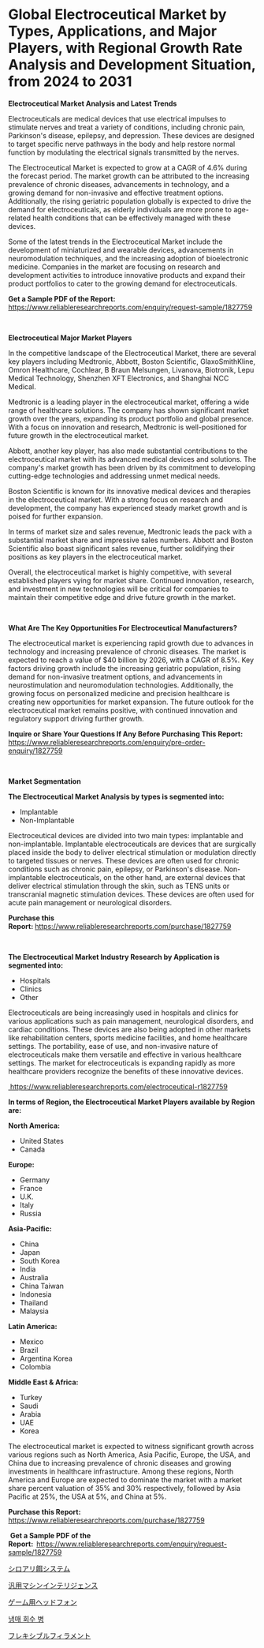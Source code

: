 <p><h1>Global Electroceutical Market by Types, Applications, and Major Players, with Regional Growth Rate Analysis and Development Situation, from 2024 to 2031</h1></p><p><strong>Electroceutical Market Analysis and Latest Trends</strong></p>
<p><p>Electroceuticals are medical devices that use electrical impulses to stimulate nerves and treat a variety of conditions, including chronic pain, Parkinson's disease, epilepsy, and depression. These devices are designed to target specific nerve pathways in the body and help restore normal function by modulating the electrical signals transmitted by the nerves.</p><p>The Electroceutical Market is expected to grow at a CAGR of 4.6% during the forecast period. The market growth can be attributed to the increasing prevalence of chronic diseases, advancements in technology, and a growing demand for non-invasive and effective treatment options. Additionally, the rising geriatric population globally is expected to drive the demand for electroceuticals, as elderly individuals are more prone to age-related health conditions that can be effectively managed with these devices.</p><p>Some of the latest trends in the Electroceutical Market include the development of miniaturized and wearable devices, advancements in neuromodulation techniques, and the increasing adoption of bioelectronic medicine. Companies in the market are focusing on research and development activities to introduce innovative products and expand their product portfolios to cater to the growing demand for electroceuticals.</p></p>
<p><strong>Get a Sample PDF of the Report:&nbsp;</strong> <a href="https://www.reliableresearchreports.com/enquiry/request-sample/1827759">https://www.reliableresearchreports.com/enquiry/request-sample/1827759</a></p>
<p>&nbsp;</p>
<p><strong>Electroceutical Major Market Players</strong></p>
<p><p>In the competitive landscape of the Electroceutical Market, there are several key players including Medtronic, Abbott, Boston Scientific, GlaxoSmithKline, Omron Healthcare, Cochlear, B Braun Melsungen, Livanova, Biotronik, Lepu Medical Technology, Shenzhen XFT Electronics, and Shanghai NCC Medical.</p><p>Medtronic is a leading player in the electroceutical market, offering a wide range of healthcare solutions. The company has shown significant market growth over the years, expanding its product portfolio and global presence. With a focus on innovation and research, Medtronic is well-positioned for future growth in the electroceutical market.</p><p>Abbott, another key player, has also made substantial contributions to the electroceutical market with its advanced medical devices and solutions. The company's market growth has been driven by its commitment to developing cutting-edge technologies and addressing unmet medical needs.</p><p>Boston Scientific is known for its innovative medical devices and therapies in the electroceutical market. With a strong focus on research and development, the company has experienced steady market growth and is poised for further expansion.</p><p>In terms of market size and sales revenue, Medtronic leads the pack with a substantial market share and impressive sales numbers. Abbott and Boston Scientific also boast significant sales revenue, further solidifying their positions as key players in the electroceutical market.</p><p>Overall, the electroceutical market is highly competitive, with several established players vying for market share. Continued innovation, research, and investment in new technologies will be critical for companies to maintain their competitive edge and drive future growth in the market.</p></p>
<p>&nbsp;</p>
<p><strong>What Are The Key Opportunities For Electroceutical Manufacturers?</strong></p>
<p><p>The electroceutical market is experiencing rapid growth due to advances in technology and increasing prevalence of chronic diseases. The market is expected to reach a value of $40 billion by 2026, with a CAGR of 8.5%. Key factors driving growth include the increasing geriatric population, rising demand for non-invasive treatment options, and advancements in neurostimulation and neuromodulation technologies. Additionally, the growing focus on personalized medicine and precision healthcare is creating new opportunities for market expansion. The future outlook for the electroceutical market remains positive, with continued innovation and regulatory support driving further growth.</p></p>
<p><strong>Inquire or Share Your Questions If Any Before Purchasing This Report:</strong> <a href="https://www.reliableresearchreports.com/enquiry/pre-order-enquiry/1827759">https://www.reliableresearchreports.com/enquiry/pre-order-enquiry/1827759</a></p>
<p>&nbsp;</p>
<p><strong>Market Segmentation</strong></p>
<p><strong>The Electroceutical Market Analysis by types is segmented into:</strong></p>
<p><ul><li>Implantable</li><li>Non-Implantable</li></ul></p>
<p><p>Electroceutical devices are divided into two main types: implantable and non-implantable. Implantable electroceuticals are devices that are surgically placed inside the body to deliver electrical stimulation or modulation directly to targeted tissues or nerves. These devices are often used for chronic conditions such as chronic pain, epilepsy, or Parkinson's disease. Non-implantable electroceuticals, on the other hand, are external devices that deliver electrical stimulation through the skin, such as TENS units or transcranial magnetic stimulation devices. These devices are often used for acute pain management or neurological disorders.</p></p>
<p><strong>Purchase this Report:&nbsp;</strong><a href="https://www.reliableresearchreports.com/purchase/1827759">https://www.reliableresearchreports.com/purchase/1827759</a></p>
<p>&nbsp;</p>
<p><strong>The Electroceutical Market Industry Research by Application is segmented into:</strong></p>
<p><ul><li>Hospitals</li><li>Clinics</li><li>Other</li></ul></p>
<p><p>Electroceuticals are being increasingly used in hospitals and clinics for various applications such as pain management, neurological disorders, and cardiac conditions. These devices are also being adopted in other markets like rehabilitation centers, sports medicine facilities, and home healthcare settings. The portability, ease of use, and non-invasive nature of electroceuticals make them versatile and effective in various healthcare settings. The market for electroceuticals is expanding rapidly as more healthcare providers recognize the benefits of these innovative devices.</p></p>
<p><a href="https://www.reliableresearchreports.com/electroceutical-r1827759">&nbsp;https://www.reliableresearchreports.com/electroceutical-r1827759</a></p>
<p><strong>In terms of Region, the Electroceutical Market Players available by Region are:</strong></p>
<p>
    <p> <strong> North America: </strong>
        <ul>
            <li>United States</li>
            <li>Canada</li>
        </ul>
        </p> 
    <p> <strong> Europe: </strong>
        <ul>
            <li>Germany</li>
            <li>France</li>
            <li>U.K.</li>
            <li>Italy</li>
            <li>Russia</li>
        </ul>
        </p> 
    <p> <strong> Asia-Pacific: </strong>
        <ul>
            <li>China</li>
            <li>Japan</li>
            <li>South Korea</li>
            <li>India</li>
            <li>Australia</li>
            <li>China Taiwan</li>
            <li>Indonesia</li>
            <li>Thailand</li>
            <li>Malaysia</li>
        </ul>
        </p> 
    <p> <strong> Latin America: </strong>
        <ul>
            <li>Mexico</li>
            <li>Brazil</li>
            <li>Argentina Korea</li>
            <li>Colombia</li>
        </ul>
        </p> 
    <p> <strong> Middle East & Africa: </strong>
        <ul>
            <li>Turkey</li>
            <li>Saudi</li>
            <li>Arabia</li>
            <li>UAE</li>
            <li>Korea</li>
        </ul>
    </p>
    </p>
<p><p>The electroceutical market is expected to witness significant growth across various regions such as North America, Asia Pacific, Europe, the USA, and China due to increasing prevalence of chronic diseases and growing investments in healthcare infrastructure. Among these regions, North America and Europe are expected to dominate the market with a market share percent valuation of 35% and 30% respectively, followed by Asia Pacific at 25%, the USA at 5%, and China at 5%.</p></p>
<p><strong>Purchase this Report: </strong><a href="https://www.reliableresearchreports.com/purchase/1827759">https://www.reliableresearchreports.com/purchase/1827759</a></p>
<p>&nbsp;<strong>Get a Sample PDF of the Report:&nbsp;&nbsp;</strong><a href="https://www.reliableresearchreports.com/enquiry/request-sample/1827759">https://www.reliableresearchreports.com/enquiry/request-sample/1827759</a></p>
<p><strong></strong></p>
<p><p><a href="https://medium.com/@jaremington56/%E3%82%B7%E3%83%AD%E3%82%A2%E3%83%AA%E9%A7%86%E9%99%A4%E8%A3%85%E7%BD%AE%E5%B8%82%E5%A0%B4%E3%81%AE%E3%83%A1%E3%83%88%E3%83%AA%E3%82%AF%E3%82%B9%E3%82%92%E8%A7%A3%E8%AA%AD%E3%81%99%E3%82%8B-%E5%B8%82%E5%A0%B4%E3%82%B7%E3%82%A7%E3%82%A2-%E3%83%88%E3%83%AC%E3%83%B3%E3%83%89-%E6%88%90%E9%95%B7%E3%83%91%E3%82%BF%E3%83%BC%E3%83%B3-5995f56c3621">シロアリ餌システム</a></p><p><a href="https://github.com/EstaSprer20231/Market-Research-Report-List-1/blob/main/556143147201.md">汎用マシンインテリジェンス</a></p><p><a href="https://medium.com/@rexkhler2023/%E3%82%B2%E3%83%BC%E3%83%9F%E3%83%B3%E3%82%B0%E3%83%98%E3%83%83%E3%83%89%E3%83%9B%E3%83%B3%E5%B8%82%E5%A0%B4-%E5%B8%82%E5%A0%B4cagr-%E5%B8%82%E5%A0%B4%E3%83%88%E3%83%AC%E3%83%B3%E3%83%89-%E6%88%90%E9%95%B7%E6%88%A6%E7%95%A5%E3%81%B8%E3%81%AE%E6%B4%9E%E5%AF%9F-3cb17ae8fb7e">ゲーム用ヘッドフォン</a></p><p><a href="https://medium.com/@kenyonjohns/%EB%83%89%EB%A7%A4-%ED%9A%8C%EC%88%98-%EB%B3%91-%EC%8B%9C%EC%9E%A5-%EC%8B%9C%EC%9E%A5-cagr-%EC%8B%9C%EC%9E%A5-%EB%8F%99%ED%96%A5-%EB%B0%8F-%EC%84%B1%EC%9E%A5-%EC%A0%84%EB%9E%B5%EC%97%90-%EB%8C%80%ED%95%9C-%ED%86%B5%EC%B0%B0%EB%A0%A5-da6f511696f4">냉매 회수 병</a></p><p><a href="https://github.com/klon646/Market-Research-Report-List-1/blob/main/524200947202.md">フレキシブルフィラメント</a></p></p>